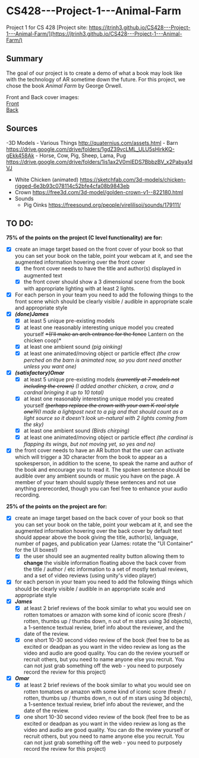 # CS428---Project-1---Animal-Farm
Project 1 for CS 428
[Project site: https://jtrinh3.github.io/CS428---Project-1---Animal-Farm/](https://jtrinh3.github.io/CS428---Project-1---Animal-Farm/)
## Summary
The goal of our project is to create a demo of what a book may look like with the technology of AR sometime down the future. For this project, we chose the book *Animal Farm* by George Orwell.

Front and Back cover images:  
[Front](https://github.com/Jtrinh3/CS428---Project-1---Animal-Farm/blob/master/Assets/Resources/images/front%20cover%20photo.jpg)  
[Back](https://github.com/Jtrinh3/CS428---Project-1---Animal-Farm/blob/master/Assets/Resources/images/back%20cover%20photo.jpg)  

## Sources
-3D Models
    - Various Things http://quaternius.com/assets.html
    - Barn https://drive.google.com/drive/folders/1gdZ39vcLML_ULU5sHirkKQ-gEkk458Ak
    - Horse, Cow, Pig, Sheep, Lama, Pug https://drive.google.com/drive/folders/1is1ax2V0mIEDS7BbbzBV_x2Pabya1dVJ
  - White Chicken (animated) https://sketchfab.com/3d-models/chicken-rigged-6e3b93c078114c52bfe4cfa08b9843eb
  - Crown https://free3d.com/3d-model/golden-crown-v1--822180.html
- Sounds
  - Pig Oinks https://freesound.org/people/virelilisoi/sounds/179111/

## TO DO:

**75% of the points on the project (C level functionality) are for:**

- [x] create an image target based on the front cover of your book so that you can set your book on the table, point your webcam at it, and see the augmented information hovering over the front cover
    - [x] the front cover needs to have the title and author(s) displayed in augmented text
    - [x] the front cover should show a 3 dimensional scene from the book with appropriate lighting with at least 2 lights.
    
- [x] For each person in your team you need to add the following things to the front scene which should be clearly visible / audible in appropriate scale and appropriate style  
- [x] _**(done)James**_  
    - [x] at least 5 unique pre-existing models
    - [x] at least one reasonably interesting unique model you created yourself ~~*(I'll make an arch entrance for the fence~~ Lantern on the chicken coop)*
    - [x] at least one ambient sound *(pig oinking)*
    - [x] at least one animated/moving object or particle effect *(the crow perched on the barn is animated now, so you dont need another unless you want one)*  
- [x] _**(satisfactory)Omar**_
    - [x] at least 5 unique pre-existing models ~~*(currently at 7 models not including the crown)*~~ *(I added another chicken, a crow, and a cardnal bringing it up to 10 total)*
    - [x] at least one reasonably interesting unique model you created yourself ~~*(perhaps replace the crown with your own K-rool style one?)*~~*(I made a lightpost next to a pig and that should count as a light source so it doesn't look un-natural with 2 lights coming from the sky)*
    - [x] at least one ambient sound *(Birds chirping)*
    - [x] at least one animated/moving object or particle effect *(the cardinal is flapping its wings, but not moving yet, so yes and no)*
- [x] the front cover needs to have an AR button that the user can activate which will trigger a 3D character from the book to appear as a spokesperson, in addition to the scene, to speak the name and author of the book and encourage you to read it. The spoken sentence should be audible over any ambient sounds or music you have on the page. A member of your team should supply these sentences and not use anything prerecorded, though you can feel free to enhance your audio recording.

**25% of the points on the project are for:**

- [x] create an image target based on the back cover of your book so that you can set your book on the table, point your webcam at it, and see the augmented information hovering over the back cover by default text should appear above the book giving the title, author(s), language, number of pages, and publication year (James: rotate the "UI Container" for the UI boxes!)
    - [x] the user should see an augmented reality button allowing them to **change** the visible information floating above the back cover from the title / author / etc information to a set of mostly textual reviews, and a set of video reviews (using unity's video player)
- [x] for each person in your team you need to add the following things which should be clearly visible / audible in an appropriate scale and appropriate style
- [x] _**James**_  
    - [x] at least 2 brief reviews of the book similar to what you would see on rotten tomatoes or amazon with some kind of iconic score (fresh / rotten, thumbs up / thumbs down, n out of m stars using 3d objects), a 1-sentence textual review, brief info about the reviewer, and the date of the review.
    - [x] one short 10-30 second video review of the book (feel free to be as excited or deadpan as you want in the video review as long as the video and audio are good quality. You can do the review yourself or recruit others, but you need to name anyone else you recruit. You can not just grab something off the web - you need to purposely record the review for this project)  
- [x] _**Omar**_
    - [x] at least 2 brief reviews of the book similar to what you would see on rotten tomatoes or amazon with some kind of iconic score (fresh / rotten, thumbs up / thumbs down, n out of m stars using 3d objects), a 1-sentence textual review, brief info about the reviewer, and the date of the review.
    - [x] one short 10-30 second video review of the book (feel free to be as excited or deadpan as you want in the video review as long as the video and audio are good quality. You can do the review yourself or recruit others, but you need to name anyone else you recruit. You can not just grab something off the web - you need to purposely record the review for this project)

